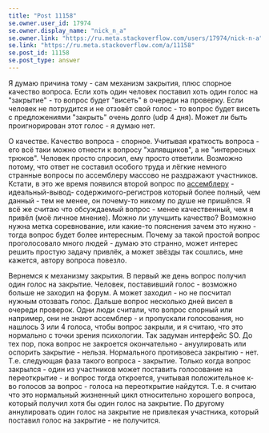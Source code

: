 ```yaml
---
title: "Post 11158"
se.owner.user_id: 17974
se.owner.display_name: "nick_n_a"
se.owner.link: "https://ru.meta.stackoverflow.com/users/17974/nick-n-a"
se.link: "https://ru.meta.stackoverflow.com/a/11158"
se.post_id: 11158
se.post_type: answer
---
```

<p>Я думаю причина тому - сам механизм закрытия, плюс спорное качество вопроса. Если хоть один человек поставил хоть один голос на &quot;закрытие&quot; - то вопрос будет &quot;висеть&quot; в очереди на проверку. Если человек не потрудится и не отзовёт свой голос - то вопрос будет висеть с предложениями &quot;закрыть&quot; очень долго (udp 4 дня). Может ли быть проигнорирован этот голос - я думаю нет.</p>
<p>О качестве. Качество вопроса - спорное. Учитывая краткость вопроса - его всё таки можно отнести к вопросу &quot;халявщиков&quot;, а не &quot;интересных трюков&quot;. Человек просто спросил, ему просто ответили. Возможно потому, что ответ не составил особого труда и лёгкие немного странные вопросы по ассемблеру массово не раздражают участников. Кстати, в это же время появился второй вопрос по <a href="https://ru.stackoverflow.com/questions/189159/assembler">ассемблеру</a> - идеальный-вывод- содержимого-регистров который более полный, чем данный - тем не менее, он почему-то никому по душе не пришёлся. Я всё же считаю что обсуждаемый вопрос - менее качественный, чем я привёл (моё личное мнение). Можно ли улучшить качество?  Возможно нужна метка соревнование, или какие-то пояснения зачем это нужно - тогда вопрос будет более интересным. Почему за такой простой вопрос проголосовало много людей - думаю это странно, может интерес решить простую задачу привлёк, а может звёзды так сошлись, мне кажется, автору вопроса повезло.</p>
<p>Вернемся к механизму закрытия. В первый же день вопрос получил один голос на закрытие. Человек, поставивший голос - возможно больше не заходил на форум. А может заходил - но не посчитал нужным отозвать голос. Дальше вопрос несколько дней висел в очереди проверок. Одни люди считали, что вопрос спорный или например, они не знают ассемблер - и пропускали голосования, но нашлось 3 или 4 голоса, чтобы вопрос закрыли, и я считаю, что это нормально с точки зрения психологии. Так задуман интерфейс SO. До тех пор, пока вопрос не закроется окончательно - анyулировать или оспорить закрытие - нельзя. Нормального противовеса закрытию - нет. Т.е. следующая фаза такого вопроса - закрытие. Только когда вопрос закрылся - один из участников может поставить голосование на переоткрытие - и вопрос тогда откроется, учитывая положительное к-во голосов за вопрос - голоса на переоткрытие найдутся. Т.е. я считаю что это нормальный жизненный цикл относительно хорошего вопроса, который получил
хотя бы один голос на закрытие. По другому аннулировать один голос на закрытие не привлекая участника, который поставил голос на закрытие - не получится.</p>

